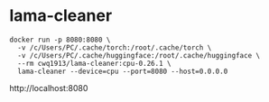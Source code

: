 # lama-cleaner

```
docker run -p 8080:8080 \
  -v /c/Users/PC/.cache/torch:/root/.cache/torch \
  -v /c/Users/PC/.cache/huggingface:/root/.cache/huggingface \
  --rm cwq1913/lama-cleaner:cpu-0.26.1 \
  lama-cleaner --device=cpu --port=8080 --host=0.0.0.0
```

http://localhost:8080
